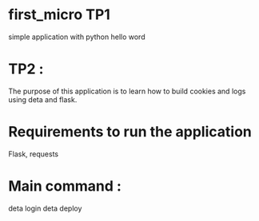 # first_micro TP1
simple application with python hello word 

# TP2 :  
The purpose of this application is to learn how to build cookies and logs using deta and flask. 
# Requirements to run the application
Flask, requests

# Main command :

deta login
deta deploy

